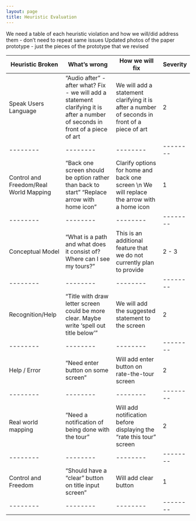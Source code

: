 ```yaml
---
layout: page
title: Heuristic Evaluation
---
```



We need a table of each heuristic violation and how we will/did address them - don’t need to repeat same issues
Updated photos of the paper prototype - just the pieces of the prototype that we revised 


| Heuristic Broken |  What’s wrong | How we will fix | Severity |
| -------- | -------- | -------- | -------- | 
| Speak Users Language | “Audio after” - after what? Fix - we will add a statement clarifying it is after a number of seconds in front of a piece of art  | We will add a statement clarifying it is after a number of seconds in front of a piece of art | 2 |
| -------- | -------- | -------- | -------- | 
| Control and Freedom/Real World Mapping | “Back one screen should be option rather than back to start”  “Replace arrow with home icon” | Clarify options for home and back one screen \n We will replace the arrow with a home icon | 1 |
| -------- | -------- | -------- | -------- | 
| Conceptual Model | “What is a path and what does it consist of? Where can I see my tours?” | This is an additional feature that we do not currently plan to provide | 2 - 3 | 
| -------- | -------- | -------- | -------- | 
| Recognition/Help | “Title with draw letter screen could be more clear. Maybe write ‘spell out title below’” | We will add the suggested statement to the screen | 2 |
| -------- | -------- | -------- | -------- | 
| Help / Error | “Need enter button on some screen” | Will add enter button on rate-the-tour screen | 2 |
| -------- | -------- | -------- | -------- | 
| Real world mapping | “Need a notification of being done with the tour” | Will add notification before displaying the “rate this tour” screen | 2 |
| -------- | -------- | -------- | -------- | 
| Control and Freedom | “Should have a “clear” button on title input screen” | Will add clear button | 1 |
| -------- | -------- | -------- | -------- | 



